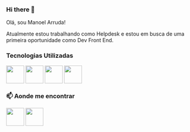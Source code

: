 <!--
**ManoelArruda/ManoelArruda** is a ✨ _special_ ✨ repository because its `README.md` (this file) appears on your GitHub profile.

Here are some ideas to get you started:

- 🔭 I’m currently working on ...
- 🌱 I’m currently learning ...
- 👯 I’m looking to collaborate on ...
- 🤔 I’m looking for help with ...
- 💬 Ask me about ...
- 📫 How to reach me: ...
- 😄 Pronouns: ...
- ⚡ Fun fact: ...
-->
### Hi there 👋
Olá, sou Manoel Arruda!

Atualmente estou trabalhando como Helpdesk e estou em busca de uma primeira oportunidade como Dev Front End.

### Tecnologias Utilizadas



<img src="https://cdn-icons-png.flaticon.com/512/5968/5968267.png" align="center" height="48" width="48" /> <img src="https://img.icons8.com/color/344/css3.png" align="center" height="48" width="48" /> <img src="https://cdn-icons-png.flaticon.com/512/5968/5968292.png" align="center" height="48" width="48" /> <img src="https://img.icons8.com/color/344/git.png" align="center" height="48" width="48" /> 


### 📫 Aonde me encontrar

[<img src="https://cdn-icons-png.flaticon.com/512/174/174857.png" align="center" height="48" width="48" />](https://www.linkedin.com/in/manoelarruda/) [<img src="https://cdn-icons.flaticon.com/png/512/2504/premium/2504727.png?token=exp=1659381267~hmac=2143bc1075bacba361a5da927016c252" align="center" height="48" width="48" />](manoelarruda@outlook.com.br)

